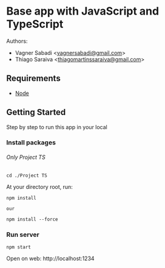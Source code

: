 # Base app with JavaScript and TypeScript

Authors: 
- Vagner Sabadi &lt;[vagnersabadi@gmail.com](vagnersabadi@gmail.com)&gt;
- Thiago Saraiva &lt;[thiagomartinssaraiva@gmail.com](thiagomartinssaraiva@gmail.com)&gt;



## Requirements

- [Node](https://nodejs.org/en/)

## Getting Started

Step by step to run this app in your local

### Install packages

###### Only Project TS

```
cd ./Project TS
```

At your directory root, run:

```
npm install

our

npm install --force
```

### Run server

```
npm start
```

Open on web: http://localhost:1234

